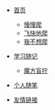 <!-- docs/_sidebar.md -->
* [首页]()
    * [慢慢爬](climb/)
    * [飞快地爬](climb/climbing)
    * [我不想爬](climb/IWantClimbing)
    
* [学习随记]()
    * [魔方盲拧](magic_Cube_Blindfolded/)

* [个人随笔](personal_Notes/)

* [友情链接](websites_Of_Friends/)
